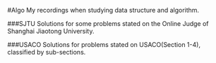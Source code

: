 #Algo
My recordings when studying data structure and algorithm.

###SJTU
Solutions for some problems stated on the Online Judge of Shanghai Jiaotong University.

###USACO 
Solutions for problems stated on USACO(Section 1-4), classified by sub-sections.
